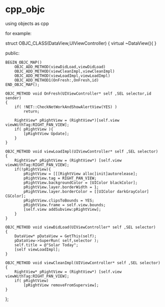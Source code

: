 # cpp_objc
using objects as cpp

for example:

struct OBJC_CLASS(DataView,UIViewController)
{
    virtual ~DataView(){
    }

public:

    BEGIN_OBJC_MAP()
        OBJC_ADD_METHOD(viewDidLoad,viewDidLoad)
        OBJC_ADD_METHOD(viewCleanImpl,viewCleanImpl)
        OBJC_ADD_METHOD(viewLoadImpl,viewLoadImpl)
        OBJC_ADD_METHOD1(OnFresh:,OnFresh,id)
    END_OBJC_MAP();

    OBJC_METHOD void OnFresh(UIViewController* self ,SEL selector,id sender)
    {
        if( !NET::CheckNetWorkAndShowAlertView(YES) )
            return;

        RightView* pRightView = (RightView*)[self.view viewWithTag:RIGHT_PAN_VIEW];
        if( pRightView ){
            [pRightView Update];
        }
    }

    OBJC_METHOD void viewLoadImpl(UIViewController* self ,SEL selector)
    {
        RightView* pRightView = (RightView*) [self.view viewWithTag:RIGHT_PAN_VIEW];
        if(!pRightView){
            pRightView = [[[RightView alloc]init]autorelease];
            pRightView.tag = RIGHT_PAN_VIEW;
            pRightView.backgroundColor = [UIColor blackColor];
            pRightView.layer.borderWidth = 1;
            pRightView.layer.borderColor = [[UIColor darkGrayColor] CGColor];
            pRightView.clipsToBounds = YES;
            pRightView.frame = self.view.bounds;
            [self.view addSubview:pRightView];
        }
    }

    OBJC_METHOD void viewDidLoad(UIViewController* self ,SEL selector)
    {
        DataView* pDataView = GetThis(self);
        pDataView->SuperRun( self,selector );
        self.title = @"Solar Today";
        [self viewLoadImpl];
    }

    OBJC_METHOD void viewCleanImpl(UIViewController* self ,SEL selector)
    {
        RightView* pRightView = (RightView*) [self.view viewWithTag:RIGHT_PAN_VIEW];
        if( pRightView)
            [pRightView removeFromSuperview];
    }
};

